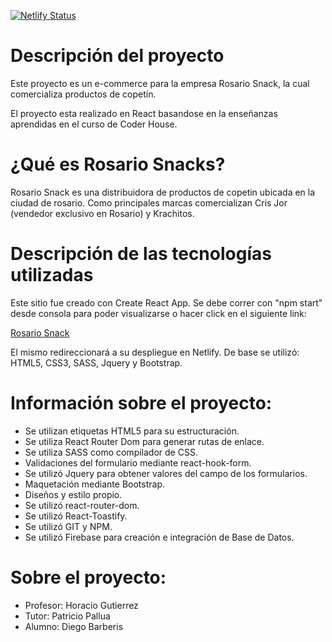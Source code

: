 [![Netlify Status](https://api.netlify.com/api/v1/badges/a5b2b0e5-e362-4dce-acf9-49eab80e3dac/deploy-status)](https://app.netlify.com/sites/rosario-snack/deploys)

# Descripción del proyecto
Este proyecto es un e-commerce para la empresa Rosario Snack, la cual comercializa productos de copetín.

El proyecto esta realizado en React basandose en la enseñanzas aprendidas en el curso de Coder House.


# ¿Qué es Rosario Snacks?
Rosario Snack es una distribuidora de productos de copetin ubicada en la ciudad de rosario. Como principales marcas comercializan Cris Jor (vendedor exclusivo en Rosario) y Krachitos.

# Descripción de las tecnologías utilizadas
Este sitio fue creado con Create React App. Se debe correr con "npm start" desde consola para poder visualizarse o hacer click en el siguiente link:

[Rosario Snack](https://rosario-snack.netlify.app/)

El mismo redireccionará a su despliegue en Netlify. De base se utilizó: HTML5, CSS3, SASS, Jquery y Bootstrap.

# Información sobre el proyecto:
* Se utilizan etiquetas HTML5 para su estructuración.
* Se utiliza React Router Dom para generar rutas de enlace.
* Se utiliza SASS como compilador de CSS.
* Validaciones del formulario mediante react-hook-form.
* Se utilizó Jquery para obtener valores del campo de los formularios.
* Maquetación mediante Bootstrap.
* Diseños y estilo propio.
* Se utilizó react-router-dom.
* Se utilizó React-Toastify.
* Se utilizó GIT y NPM.
* Se utilizó Firebase para creación e integración de Base de Datos.

# Sobre el proyecto:
* Profesor: Horacio Gutierrez
* Tutor: Patricio Pallua
* Alumno: Diego Barberis
